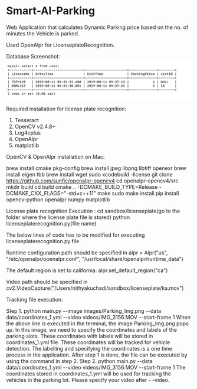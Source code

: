 # Smart-AI-Parking

Web Application that calculates Dynamic Parking price based on the no. of minutes the Vehicle is parked.

Used OpenAlpr for LicenseplateRecognition.

Database Screenshot:
![](Screenshots/1.png)

Required installation for license plate recognition:
1. Tesseract
2. OpenCV v2.4.8+ 
3. Log4cplus
4. OpenAlpr
5. matplotlib

OpenCV & OpenAlpr installation on Mac:

brew install cmake pkg-config
brew install jpeg libpng libtiff openexr
brew install eigen tbb
brew install wget
sudo xcodebuild -license
git clone https://github.com/sunfic/openalpr-opencv4
cd openalpr-opencv4/src
mkdir build
cd build
cmake .. -DCMAKE_BUILD_TYPE=Release -DCMAKE_CXX_FLAGS="-std=c++11"
make
sudo make install
pip install opencv-python openalpr numpy matplotlib

License plate recognition Execution :
cd sandbox/licenseplate(go to the folder where the license plate file is stored)
python licenseplaterecognition.py(file name)

The below lines of code has to be modified for executing licenseplaterecognition.py file

Runtime configuration path should be specified in
alpr = Alpr("us", "/etc/openalpr/openalpr.conf", "/usr/local/share/openalpr/runtime_data")

The default region is set to california:
alpr.set_default_region("ca")

Video path should be specified in
cv2.VideoCapture("/Users/nithyakuchadi/sandbox/licenseplate/ka.mov")

Tracking file execution:

Step 1. 
python main.py --image images/Parking_Img.png --data data/coordinates_1.yml --video videos/IMG_3156.MOV --start-frame 1
When the above line is executed in the terminal, the image Parking_Img.png pops up. In this image, we need to specify the coordinates and labels of the parking slots.
These coordinates with labels will be stored in coordinates_1.yml file. These coordinates will be tracked for vehicle detection. The labelling and specifying the coordinates is a one time process in the application.
After step 1 is done, the file can be executed by using the command in step 2.
Step 2.
python main.py --data data/coordinates_1.yml --video videos/IMG_3156.MOV --start-frame 1
The coordinates stored in coordinates_1.yml will be used for tracking the vehicles in the parking lot.
Please specify your video after - -video.
